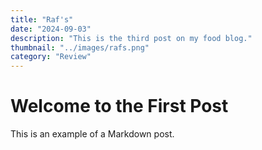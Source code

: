 ```yaml
---
title: "Raf's"
date: "2024-09-03"
description: "This is the third post on my food blog."
thumbnail: "../images/rafs.png"
category: "Review"
---
```


# Welcome to the First Post

This is an example of a Markdown post.
